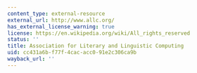 ```yaml
---
content_type: external-resource
external_url: http://www.allc.org/
has_external_license_warning: true
license: https://en.wikipedia.org/wiki/All_rights_reserved
status: ''
title: Association for Literary and Linguistic Computing
uid: cc431a6b-f77f-4cac-acc0-91e2c306ca9b
wayback_url: ''
---
```

